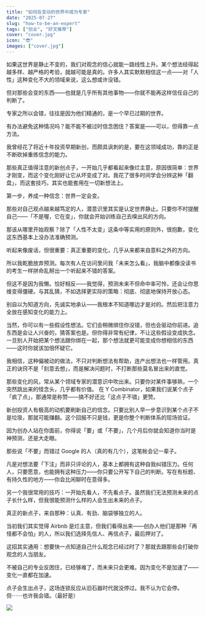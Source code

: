 ```yaml
---
title: "如何在变动的世界中成为专家"
date: "2025-07-27"
slug: "how-to-be-an-expert"
tags: ["创业", "好文推荐"]
cover: "cover.jpg"
icon: "😎"
images: ["cover.jpg"]
---
```

如果这世界是静止不变的，我们对观念的信心就能一路线性上升。某个想法经得起越多样、越严格的考验，就越可能是真的。许多人其实默默相信这一点——对「人性」这种变化不大的领域来说，这么想或许没错。



但对那些会变的东西——也就是几乎所有其他事物——你就不能再这样信任自己的判断了。



专家之所以会错，往往是因为他们精通的，是一个早已过期的世界。



有办法避免这种情况吗？能不能不被过时信念困住？答案是——可以，但得靠一点方法。



我曾经花了将近十年投资早期新创，而颇具讽刺的是，要在这领域成功，靠的正是不断砍掉重练信念的能力。



那些真正值得注意的新创点子，一开始几乎都看起来像烂主意，原因很简单：世界才刚变，而这个变化刚好让它从坏变成了对。我花了很多时间学会分辨这种「翻盘」，而这套技巧，其实也能套用在一切新想法上。



第一步，养成一种信念：世界一定会变。



那些对自己观点越来越笃定的人，潜意识里其实是认定世界静止。只要你不时提醒自己——「不是喔，它在变」，你就会开始训练自己去嗅出风的方向。



那该从哪里开始观察？除了「人性不太变」这条中等实用的原则外，很抱歉，变化这东西基本上没办法准确预测。



听起来像废话，但很重要：真正重要的变化，几乎从来都来自意料之外的方向。



所以我乾脆放弃预测。每次有人在访问里问我「未来怎么看」，我脑中都像没读书的考生一样拼命乱掰出一个听起来不错的答案。



但这不是因为我懒。恰好相反——我觉得，预测未来不但命中率可怜，还会让你思维变得僵硬。与其乱猜，不如选择更实际的策略：彻底、彻底地保持开放心态。



别自以为知道方向，先诚实地承认——我根本不知道哪边才是对的。然后把注意力全放在感知变化的能力上。



当然，你可以有一些假设性想法。它们会稍微绑住你没错，但也会驱动你前进。追东西是会让人兴奋的，猜答案也是。但你得非常有纪律，不让这些假设变成执念。
一旦别人开始把某个想法跟你绑在一起，那个想法就更可能变成你想相信的东西——这时你就该加倍怀疑它。



我相信，这种偏被动的做法，不只对判断想法有帮助，连产出想法也一样管用。真正的诀窍不是「刻意去想」，而是解决问题时，不打断那些莫名冒出来的直觉。



那些变化的风，常从某个领域专家的潜意识中吹出来。只要你对某件事够熟，一个突然跳出来的怪念头，几乎都有价值。
在 Y Combinator，如果我们说某个点子「疯了点」，那通常是称赞——搞不好还比「这点子不错」更赞。



新创投资人有极高的动机要刷新自己的信念。只要比别人早一步意识到某个点子不是垃圾，那就可能赚翻。这个回报不只是钱，更是你整个判断体系的现场验证。



因为创办人站在你面前，你得说「要」或「不要」，几个月后你就会知道你当时是神预测，还是大走眼。



那些说「不要」而错过 Google 的人（真的有几个），这笔帐会记一辈子。



凡是对想法要「下注」而非只评论的人，基本上都拥有这种自我纠错压力。任何人，只要愿意，也能拥有这种压力——你只要公开写下自己的判断。写在有标题、有持久性的地方——你会比闲聊时在意得多。



另一个我很常用的技巧：一开始先看人，不先看点子。虽然我们无法预测未来的点子长什么样，但我很能预测什么样的人会生出未来的点子。



真正的新点子，来自那种：认真、有劲、脑袋够独立的人。



当初我们其实觉得 Airbnb 是烂主意，但我们看得出来——创办人他们是那种「再怪都不会怕」的人，所以我们选择先信人、再信点子，最后押对了。



这招其实通用：想要快一点知道自己什么观念已经过时了？那就去跟那些会打破你观念的人当朋友。



不被自己的专业反困住，已经够难了，而未来只会更难。因为变化不是加速了——变化一直都在加速。



点子会生出点子，这场连锁反应从旧石器时代就没停过。我不认为它会停。
但⋯⋯也许我会错。（最好是）




![](https://prod-files-secure.s3.us-west-2.amazonaws.com/112d0858-5090-4d34-a606-b75eb8d65fd2/46476355-9cf3-4e99-9b7a-3531bc426380/1000202064.png?X-Amz-Algorithm=AWS4-HMAC-SHA256&X-Amz-Content-Sha256=UNSIGNED-PAYLOAD&X-Amz-Credential=ASIAZI2LB466ZJTU4NW4%2F20250907%2Fus-west-2%2Fs3%2Faws4_request&X-Amz-Date=20250907T051201Z&X-Amz-Expires=3600&X-Amz-Security-Token=IQoJb3JpZ2luX2VjEDQaCXVzLXdlc3QtMiJIMEYCIQDZTNmMq997bLM66b3tdKvjvZsMpzTxTdgwNIEXDV4TygIhALSTghyuiu8pZf%2FVpy6mheXEnY1l4aIaSA0%2BJgb%2FrqXJKogECJ3%2F%2F%2F%2F%2F%2F%2F%2F%2F%2FwEQABoMNjM3NDIzMTgzODA1IgwK382%2Fr5BcXIWqYqYq3AOPACrsQ2OPlbtShRTWCBf9Nxf6yP6aVMqBD176cyenrs7m4J%2BVmwz1J%2F7thXxk8p0KUMS%2FZX7mje4OMAEsFu962TumFhdgtryuM1mYkhPtWMZSZZc3K4o7SH%2F8znuApmeLJ939Bs56e84CPpA8R2clw2E2N5XaBbjTYj5fRkzhp%2F96NEiUZ0GXfX3SmcLHAaVS1SQcZGNKzJTyQS5QcEB8AzlOTwYwZI%2BqkYr1cCpPQTnHuumjsmJAZRY21eXt8qUT%2FMSwmN6DE9k%2BrpNnJc00rJg7Lt6pCiIpjy89DylsSr6PdiV9UZznotBmV%2FDRghn88%2BzbChX%2FqPW2nRYRZWL03FRft%2BqafsUKrhP6gNt4NM5403QKRr9D%2F%2BP7S7FKhgZ2Iy1ieba2NNeycbRWOIf0Aw%2FRVNtsVJQJ4Q7wpfzEZjwcnoA8uqbZWN1ueFTohmqMjfMJhXDbOVwxMw%2FPfZ%2BsoiqlnRQ%2FPvNtVhN%2F115Zq656ba72Tbt36Xe%2F5sYk68XKUMKvFQptrIqEJjRfnAFAtcgmj9SGnp9ph%2BKlJN1Mh%2BvQQau23mBnSbIVdTAiXRK4D6CpBo0JOKPQb5MhOFRn%2FD6z%2BFvzJpXTcZia%2F1dvGCorJSq01bHLFagyqzDSiPTFBjqkAWgSwzHcOpOS7jXOddJM8nB64ZBcC1MGENW2FcOzXXTXqF8Jbi1xfah6BhUGhLELHomMB9Jw8X5xSqy7IdqbGJ%2BQl6ZyC%2BNbXG7mCGv8rytG0dYCd5f%2Fb3g4VTaSf2O%2BgTru4N50Np3W5T5wHRa0%2FTsGl8l3El6HmHoITAnSlLmrH30G4cF2tB5aMRfuaQfSs0DgJ4AaGZAw6T2TCVLGz7MpUC5z&X-Amz-Signature=a2e3805b10797d705a8b2ae1a2ac139e84d46d634bbd77c843be445c9703e8a2&X-Amz-SignedHeaders=host&x-amz-checksum-mode=ENABLED&x-id=GetObject)

